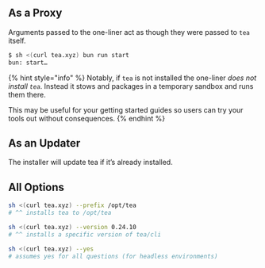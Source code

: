 ## As a Proxy

Arguments passed to the one-liner act as though they were passed to `tea`
itself.

```sh
$ sh <(curl tea.xyz) bun run start
bun: start…
```

{% hint style="info" %}
Notably, if `tea` is not installed the one-liner *does not install `tea`*.
Instead it stows and packages in a temporary sandbox and runs them there.

This may be useful for your getting started guides so users can try your tools
out without consequences.
{% endhint %}


## As an Updater

The installer will update tea if it’s already installed.


## All Options

```sh
sh <(curl tea.xyz) --prefix /opt/tea
# ^^ installs tea to /opt/tea

sh <(curl tea.xyz) --version 0.24.10
# ^^ installs a specific version of tea/cli

sh <(curl tea.xyz) --yes
# assumes yes for all questions (for headless environments)
```
